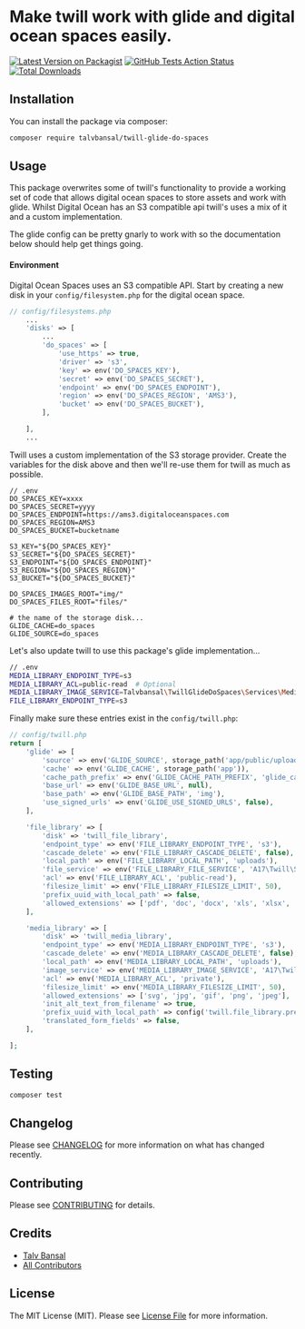 # Make twill work with glide and digital ocean spaces easily.

[![Latest Version on Packagist](https://img.shields.io/packagist/v/talvbansal/twill-glide-do-spaces.svg?style=flat-square)](https://packagist.org/packages/talvbansal/twill-glide-do-spaces)
[![GitHub Tests Action Status](https://img.shields.io/github/workflow/status/talvbansal/twill-glide-do-spaces/run-tests?label=tests)](https://github.com/talvbansal/twill-glide-do-spaces/actions?query=workflow%3Arun-tests+branch%3Amaster)
[![Total Downloads](https://img.shields.io/packagist/dt/talvbansal/twill-glide-do-spaces.svg?style=flat-square)](https://packagist.org/packages/talvbansal/twill-glide-do-spaces)



## Installation

You can install the package via composer:

```bash
composer require talvbansal/twill-glide-do-spaces
```

## Usage

This package overwrites some of twill's functionality to provide a working set of code that allows digital ocean spaces to store assets and work with glide.
Whilst Digital Ocean has an S3 compatible api twill's uses a mix of it and a custom implementation.

The glide config can be pretty gnarly to work with so the documentation below should help get things going.

#### Environment

Digital Ocean Spaces uses an S3 compatible API. Start by creating a new disk in your `config/filesystem.php` for the digital ocean space.

```php
// config/filesystems.php
    ...
    'disks' => [
        ...
        'do_spaces' => [
            'use_https' => true,
            'driver' => 's3',
            'key' => env('DO_SPACES_KEY'),
            'secret' => env('DO_SPACES_SECRET'),
            'endpoint' => env('DO_SPACES_ENDPOINT'),
            'region' => env('DO_SPACES_REGION', 'AMS3'),
            'bucket' => env('DO_SPACES_BUCKET'),
        ],

    ],
    ...
```

Twill uses a custom implementation of the S3 storage provider. Create the variables for the disk above and then we'll re-use them for twill as much as possible.
```
// .env
DO_SPACES_KEY=xxxx
DO_SPACES_SECRET=yyyy
DO_SPACES_ENDPOINT=https://ams3.digitaloceanspaces.com
DO_SPACES_REGION=AMS3
DO_SPACES_BUCKET=bucketname

S3_KEY="${DO_SPACES_KEY}"
S3_SECRET="${DO_SPACES_SECRET}"
S3_ENDPOINT="${DO_SPACES_ENDPOINT}"
S3_REGION="${DO_SPACES_REGION}"
S3_BUCKET="${DO_SPACES_BUCKET}"

DO_SPACES_IMAGES_ROOT="img/"
DO_SPACES_FILES_ROOT="files/"

# the name of the storage disk...
GLIDE_CACHE=do_spaces
GLIDE_SOURCE=do_spaces
```

Let's also update twill to use this package's glide implementation...
```bash
// .env
MEDIA_LIBRARY_ENDPOINT_TYPE=s3
MEDIA_LIBRARY_ACL=public-read  # Optional
MEDIA_LIBRARY_IMAGE_SERVICE=Talvbansal\TwillGlideDoSpaces\Services\MediaLibrary\Glide
FILE_LIBRARY_ENDPOINT_TYPE=s3
```

Finally make sure these entries exist in the `config/twill.php`:

```php
// config/twill.php
return [
    'glide' => [
        'source' => env('GLIDE_SOURCE', storage_path('app/public/uploads'.config('twill.media_library.local_path'))),
        'cache' => env('GLIDE_CACHE', storage_path('app')),
        'cache_path_prefix' => env('GLIDE_CACHE_PATH_PREFIX', 'glide_cache'),
        'base_url' => env('GLIDE_BASE_URL', null),
        'base_path' => env('GLIDE_BASE_PATH', 'img'),
        'use_signed_urls' => env('GLIDE_USE_SIGNED_URLS', false),
    ],

    'file_library' => [
        'disk' => 'twill_file_library',
        'endpoint_type' => env('FILE_LIBRARY_ENDPOINT_TYPE', 's3'),
        'cascade_delete' => env('FILE_LIBRARY_CASCADE_DELETE', false),
        'local_path' => env('FILE_LIBRARY_LOCAL_PATH', 'uploads'),
        'file_service' => env('FILE_LIBRARY_FILE_SERVICE', 'A17\Twill\Services\FileLibrary\Disk'),
        'acl' => env('FILE_LIBRARY_ACL', 'public-read'),
        'filesize_limit' => env('FILE_LIBRARY_FILESIZE_LIMIT', 50),
        'prefix_uuid_with_local_path' => false,
        'allowed_extensions' => ['pdf', 'doc', 'docx', 'xls', 'xlsx', 'ppt', 'pptx'],
    ],

    'media_library' => [
        'disk' => 'twill_media_library',
        'endpoint_type' => env('MEDIA_LIBRARY_ENDPOINT_TYPE', 's3'),
        'cascade_delete' => env('MEDIA_LIBRARY_CASCADE_DELETE', false),
        'local_path' => env('MEDIA_LIBRARY_LOCAL_PATH', 'uploads'),
        'image_service' => env('MEDIA_LIBRARY_IMAGE_SERVICE', 'A17\Twill\Services\MediaLibrary\Glide'),
        'acl' => env('MEDIA_LIBRARY_ACL', 'private'),
        'filesize_limit' => env('MEDIA_LIBRARY_FILESIZE_LIMIT', 50),
        'allowed_extensions' => ['svg', 'jpg', 'gif', 'png', 'jpeg'],
        'init_alt_text_from_filename' => true,
        'prefix_uuid_with_local_path' => config('twill.file_library.prefix_uuid_with_local_path', false),
        'translated_form_fields' => false,
    ],

];
```

## Testing

``` bash
composer test
```

## Changelog

Please see [CHANGELOG](CHANGELOG.md) for more information on what has changed recently.

## Contributing

Please see [CONTRIBUTING](CONTRIBUTING.md) for details.

## Credits

- [Talv Bansal](https://github.com/talvbansal)
- [All Contributors](../../contributors)

## License

The MIT License (MIT). Please see [License File](LICENSE.md) for more information.
